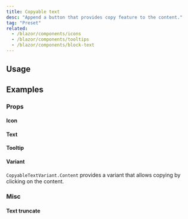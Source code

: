 ```yaml
---
title: Copyable text
desc: "Append a button that provides copy feature to the content."
tag: "Preset"
related:
  - /blazor/components/icons
  - /blazor/components/tooltips
  - /blazor/components/block-text
---
```


## Usage

<masa-example file="Examples.components.copyable_text.Usage"></masa-example>

## Examples

### Props

#### Icon

<masa-example file="Examples.components.copyable_text.Icon"></masa-example>

#### Text

<masa-example file="Examples.components.copyable_text.Text"></masa-example>

#### Tooltip

<masa-example file="Examples.components.copyable_text.Tooltip"></masa-example>

#### Variant

`CopyableTextVariant.Content` provides a variant that allows copying by clicking on the content.

<masa-example file="Examples.components.copyable_text.Variant"></masa-example>

### Misc

#### Text truncate

<masa-example file="Examples.components.copyable_text.TextTruncate"></masa-example>
